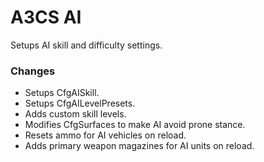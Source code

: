 # A3CS AI
Setups AI skill and difficulty settings.

### Changes
- Setups CfgAISkill.
- Setups CfgAILevelPresets.
- Adds custom skill levels.
- Modifies CfgSurfaces to make AI avoid prone stance.
- Resets ammo for AI vehicles on reload.
- Adds primary weapon magazines for AI units on reload.
